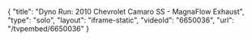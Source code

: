 {
    "title": "Dyno Run: 2010 Chevrolet Camaro SS - MagnaFlow Exhaust",
    "type": "solo",
    "layout": "iframe-static",
    "videoId": "6650036",
    "url": "\/tvpembed\/6650036"
}